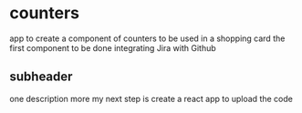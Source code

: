 # counters
app to create a component  of counters to be used in a shopping card 
the first component to be done integrating  Jira with Github

## subheader
one description more
my next step is create a react app to upload the code 
